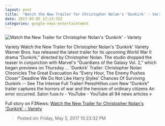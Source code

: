 ```yaml
---
layout: post
title:  "Watch the New Trailer for Christopher Nolan's 'Dunkirk' - Variety"
date: 2017-05-05 17:23:32Z
categories: google-news-entertaintment
---
```


![Watch the New Trailer for Christopher Nolan's 'Dunkirk' - Variety](https://pmcvariety.files.wordpress.com/2017/03/dunkirk-movie-2.jpg?w=1000&h=563&crop=1)

Variety Watch the New Trailer for Christopher Nolan's 'Dunkirk' Variety Warner Bros. has released the latest trailer for its upcoming World War II drama “Dunkirk,” directed by Christopher Nolan. The studio dropped the teaser in conjunction with Marvel's “Guardians of the Galaxy Vol. 2,” which began previews on Thursday ... 'Dunkirk' Trailer: Christopher Nolan Chronicles The Great Evacuation As “Every Hour, The Enemy Pushes Closer” Deadline We Do Not Like Harry Styles' Chances Of Surviving Dunkirk -- See The Intense Full Trailer! PerezHilton.com New “Dunkirk” trailer captures the horrors of war and the heroism of ordinary citizens An error occurred. Salon fuse.tv - YouTube - YouTube all 94 news articles »


Full story on F3News: [Watch the New Trailer for Christopher Nolan's 'Dunkirk' - Variety](http://www.f3nws.com/n/UXbRZF)

> Posted on: Friday, May 5, 2017 10:23:32 PM
